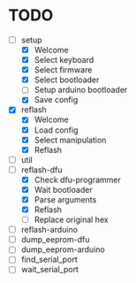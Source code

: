 TODO
====
- [ ] setup
  - [x] Welcome
  - [x] Select keyboard
  - [x] Select firmware
  - [x] Select bootloader
  - [ ] Setup arduino bootloader
  - [x] Save config
- [x] reflash
  - [x] Welcome
  - [x] Load config
  - [x] Select manipulation
  - [x] Reflash
- [ ] util
- [ ] reflash-dfu
  - [x] Check dfu-programmer
  - [x] Wait bootloader
  - [x] Parse arguments
  - [x] Reflash
  - [ ] Replace original hex
- [ ] reflash-arduino
- [ ] dump_eeprom-dfu
- [ ] dump_eeprom-arduino
- [ ] find_serial_port
- [ ] wait_serial_port
